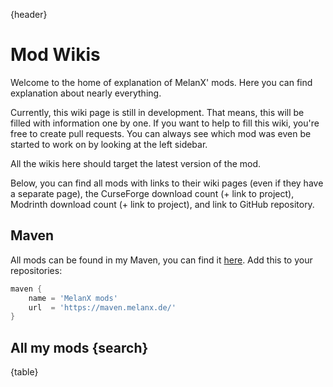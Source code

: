 {header}

# Mod Wikis

Welcome to the home of explanation of MelanX' mods. Here you can find explanation about nearly everything.

Currently, this wiki page is still in development. That means, this will be filled with information one by one. If you
want to help to fill this wiki, you're free to create pull requests. You can always see which mod was even be started
to work on by looking at the left sidebar.

All the wikis here should target the latest version of the mod. 

Below, you can find all mods with links to their wiki pages (even if they have a separate page), the CurseForge download
count (+ link to project), Modrinth download count (+ link to project), and link to GitHub repository.

## Maven

All mods can be found in my Maven, you can find it [here](https://maven.melanx.de/). Add this to your repositories:
```groovy
maven { 
    name = 'MelanX mods'
    url  = 'https://maven.melanx.de/' 
}
```

## All my mods {search}
[//]: # (Will be inserted before building)
{table}
